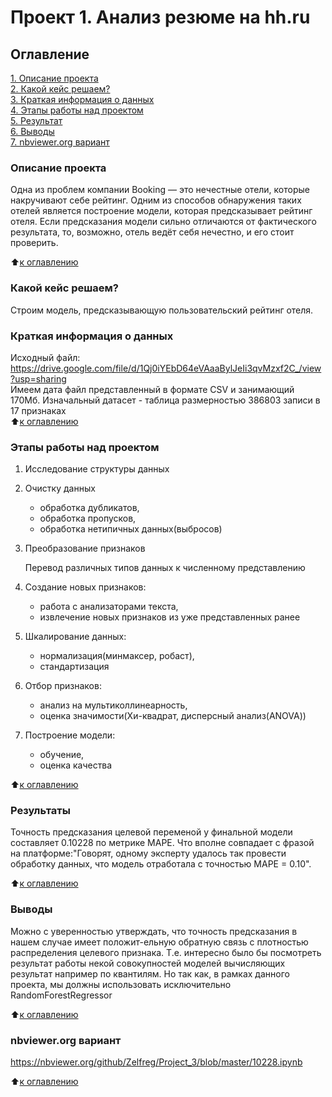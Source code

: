 # Проект 1. Анализ резюме на hh.ru

## Оглавление  
[1. Описание проекта](https://github.com/Zelfreg/Project_3/tree/master/README.md#Описание-проекта)  
[2. Какой кейс решаем?](https://github.com/Zelfreg/Project_3/tree/master/README.md#Какой-кейс-решаем)  
[3. Краткая информация о данных](https://github.com/Zelfreg/Project_3/tree/master/README.md#Краткая-информация-о-данных)  
[4. Этапы работы над проектом](https://github.com/Zelfreg/Project_3/tree/master/README.md#Этапы-работы-над-проектом)  
[5. Результат](https://github.com/Zelfreg/Project_3/master/tree/README.md#Результат)    
[6. Выводы](https://github.com/Zelfreg/Project_3/master/tree/README.md#Выводы)  
[7. nbviewer.org вариант](https://github.com/Zelfreg/Project_3/tree/master/README.md#nbviewer.org)

### Описание проекта    
Одна из проблем компании Booking — это нечестные отели, которые накручивают себе рейтинг. Одним из способов обнаружения таких отелей является построение модели, которая предсказывает рейтинг отеля. Если предсказания модели сильно отличаются от фактического результата, то, возможно, отель ведёт себя нечестно, и его стоит проверить.

:arrow_up:[к оглавлению](_)


### Какой кейс решаем?    
Строим модель, предсказывающую пользовательский рейтинг отеля.


### Краткая информация о данных
Исходный файл: https://drive.google.com/file/d/1Qj0iYEbD64eVAaaBylJeIi3qvMzxf2C_/view?usp=sharing  
Имеем дата файл представленный в формате CSV и занимающий 170Мб. Изначальный 
датасет - таблица размерностью 386803 записи в 17 признаках  
:arrow_up:[к оглавлению](https://github.com/Zelfreg/Project_3/tree/master/README.md#Оглавление)


### Этапы работы над проектом  
1. Исследование структуры данных
2. Очистку данных
    - обработка дубликатов,
    - обработка пропусков,
    - обработка нетипичных данных(выбросов)
3. Преобразование признаков
    
    Перевод различных типов данных к численному представлению
4. Создание новых признаков:
    - работа с анализаторами текста,
    - извлечение новых признаков из уже представленных ранее
5. Шкалирование данных:
   - нормализация(минмаксер, робаст),
   - стандартизация
6. Отбор признаков:
   - анализ на мультиколлинеарность,
   - оценка значимости(Хи-квадрат, дисперсный анализ(ANOVA))
7. Построение модели:
   - обучение,
   - оценка качества



:arrow_up:[к оглавлению](https://github.com/Zelfreg/Project_3/tree/master/README.md#Оглавление)


### Результаты  
Точность предсказания целевой переменой у финальной модели составляет 0.10228 по метрике MAPE. Что вполне совпадает с фразой на платформе:"Говорят, 
одному эксперту удалось так провести обработку данных, что модель 
отработала с точностью MAPE = 0.10". 

:arrow_up:[к оглавлению](https://github.com/Zelfreg/Project_3/tree/master/README.md#Оглавление)


### Выводы  
Можно с уверенностью утверждать, что точность предсказания в нашем случае 
имеет положит-ельную обратную связь с плотностью распределения целевого 
признака. Т.е. интересно было бы посмотреть результат работы некой 
совокупностей моделей вычисляющих результат например по квантилям. Но так 
как, в рамках данного проекта, мы должны использовать исключительно 
RandomForestRegressor

:arrow_up:[к оглавлению](https://github.com/Zelfreg/Project_3/tree/master/README.md#Оглавление)


### nbviewer.org вариант
https://nbviewer.org/github/Zelfreg/Project_3/blob/master/10228.ipynb


:arrow_up:[к оглавлению](https://github.com/Zelfreg/Project_3/tree/master/README.md#Оглавление)
